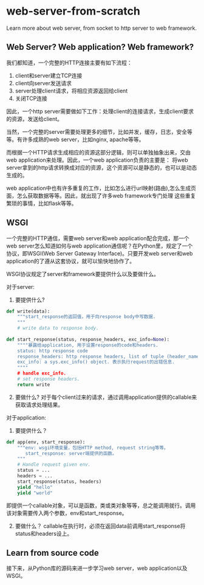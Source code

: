 # web-server-from-scratch
Learn more about web server, from socket to http server to web framework.

## Web Server? Web application? Web framework?
我们都知道，一个完整的HTTP连接主要有如下流程：
1. client和server建立TCP连接
2. client向server发送请求
3. server处理client请求，将相应资源返回给client
4. 关闭TCP连接

因此，一个http server需要做如下工作：处理client的连接请求，生成client要求的资源，发送给client。

当然，一个完整的server需要处理更多的细节，比如并发，缓存，日志，安全等等。有许多成熟的web server，比如nginx, apache等等。

而根据一个HTTP请求生成相应的资源这部分逻辑，则可以单独抽象出来，交由web application来处理。因此，一个web application负责的主要是：
将web server拿到的http请求转换成对应的资源，这个资源可以是静态的，也可以是动态生成的。

web application中也有许多重复的工作，比如怎么进行url映射(路由),怎么生成页面，怎么获取数据等等。因此，就出现了许多web framework专门处理
这些重复繁琐的事情，比如flask等等。

## WSGI
一个完整的HTTP通信，需要web server和web application配合完成，那一个web server怎么知道如何与web application通信呢？在Python里，规定了一个
协议，即WSGI(Web Server Gateway Interface)。只要开发web server和web application的了遵从这套协议，就可以愉快地协作了。

WSGI协议规定了server和framework要提供什么以及要做什么。

对于server:
1. 要提供什么?
```Python
def write(data):
    """start_response的返回值，用于向response body中写数据.
    """
    # write data to response body.
    
def start_response(status, response_headers, exc_info=None):
    """"暴露给application, 用于设置response的code和headers.
    status: http response code
    response_headers: http response headers, list of tuple (header_name, header_value)
    exc_info: a sys.exc_info() object. 表示执行request的出错信息.
    """"
    # handle exc_info.
    # set response headers.
    return write
```
2. 要做什么?
对于每个client过来的请求，通过调用application提供的callable来获取请求处理结果。

对于application:
1. 要提供什么？
```Python
def app(env, start_response):
    """env: wsgi环境变量，包括HTTP method, request string等等。
       start_response: server端提供的函数。
    """
    # Handle request given env.
    status = ...
    headers = ...
    start_response(status, headers)
    yield "hello"
    yield "world"
```
即提供一个callable对象，可以是函数，类或类对象等等，总之能调用就行。调用该对象需要传入两个参数，env和start_response。

2. 要做什么？
callable在执行时，必须在返回data前调用start_response将status和headers设上。

## Learn from source code
接下来，从Python库的源码来进一步学习web server，web application以及WSGI。
